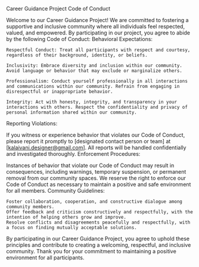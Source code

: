 Career Guidance Project Code of Conduct

Welcome to our Career Guidance Project! We are committed to fostering a supportive and inclusive community where all individuals feel respected, valued, and empowered. By participating in our project, you agree to abide by the following Code of Conduct:
Behavioral Expectations:

    Respectful Conduct: Treat all participants with respect and courtesy, regardless of their background, identity, or beliefs.

    Inclusivity: Embrace diversity and inclusion within our community. Avoid language or behavior that may exclude or marginalize others.

    Professionalism: Conduct yourself professionally in all interactions and communications within our community. Refrain from engaging in disrespectful or inappropriate behavior.

    Integrity: Act with honesty, integrity, and transparency in your interactions with others. Respect the confidentiality and privacy of personal information shared within our community.

Reporting Violations:

If you witness or experience behavior that violates our Code of Conduct, please report it promptly to [designated contact person or team] at [kalaivani.designer@gmail.com]. All reports will be handled confidentially and investigated thoroughly.
Enforcement Procedures:

Instances of behavior that violate our Code of Conduct may result in consequences, including warnings, temporary suspension, or permanent removal from our community spaces. We reserve the right to enforce our Code of Conduct as necessary to maintain a positive and safe environment for all members.
Community Guidelines:

    Foster collaboration, cooperation, and constructive dialogue among community members.
    Offer feedback and criticism constructively and respectfully, with the intention of helping others grow and improve.
    Resolve conflicts and disagreements peacefully and respectfully, with a focus on finding mutually acceptable solutions.

By participating in our Career Guidance Project, you agree to uphold these principles and contribute to creating a welcoming, respectful, and inclusive community. Thank you for your commitment to maintaining a positive environment for all participants.
